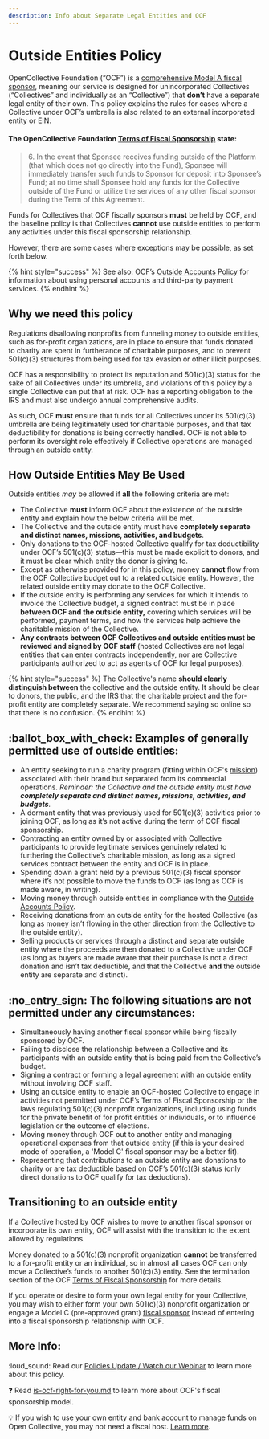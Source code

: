 ```yaml
---
description: Info about Separate Legal Entities and OCF
---
```


# Outside Entities Policy

OpenCollective Foundation (“OCF”) is a [comprehensive Model A fiscal sponsor](broken-reference), meaning our service is designed for unincorporated Collectives (“Collectives” and individually as an “Collective”) that **don’t** have a separate legal entity of their own. This policy explains the rules for cases where a Collective under OCF’s umbrella is also related to an external incorporated entity or EIN.

#### **The OpenCollective Foundation** [**Terms of Fiscal Sponsorship**](../../getting-started/terms.md) **state:**

> 6\. In the event that Sponsee receives funding outside of the Platform (that which does not go directly into the Fund), Sponsee will immediately transfer such funds to Sponsor for deposit into Sponsee’s Fund; at no time shall Sponsee hold any funds for the Collective outside of the Fund or utilize the services of any other fiscal sponsor during the Term of this Agreement.

Funds for Collectives that OCF fiscally sponsors **must** be held by OCF, and the baseline policy is that Collectives **cannot** use outside entities to perform any activities under this fiscal sponsorship relationship.

However, there are some cases where exceptions may be possible, as set forth below.

{% hint style="success" %}
See also: OCF’s [Outside Accounts Policy](outside-accounts-policy.md) for information about using personal accounts and third-party payment services.
{% endhint %}

## Why we need this policy

Regulations disallowing nonprofits from funneling money to outside entities, such as for-profit organizations, are in place to ensure that funds donated to charity are spent in furtherance of charitable purposes, and to prevent 501(c)(3) structures from being used for tax evasion or other illicit purposes.

OCF has a responsibility to protect its reputation and 501(c)(3) status for the sake of all Collectives under its umbrella, and violations of this policy by a single Collective can put that at risk. OCF has a reporting obligation to the IRS and must also undergo annual comprehensive audits.

As such, OCF **must** ensure that funds for all Collectives under its 501(c)(3) umbrella are being legitimately used for charitable purposes, and that tax deductibility for donations is being correctly handled. OCF is not able to perform its oversight role effectively if Collective operations are managed through an outside entity.

## How Outside Entities May Be Used

Outside entities _may_ be allowed if **all** the following criteria are met:

* The Collective **must** inform OCF about the existence of the outside entity and explain how the below criteria will be met.
* The Collective and the outside entity must have **completely separate and distinct names, missions, activities, and budgets**.
* Only donations to the OCF-hosted Collective qualify for tax deductibility under OCF’s 501(c)(3) status—this must be made explicit to donors, and it must be clear which entity the donor is giving to.
* Except as otherwise provided for in this policy, money **cannot** flow from the OCF Collective budget out to a related outside entity. However, the related outside entity may donate to the OCF Collective.
* If the outside entity is performing any services for which it intends to invoice the Collective budget, a signed contract must be in place **between OCF and the outside entity,** covering which services will be performed, payment terms, and how the services help achieve the charitable mission of the Collective.
* **Any contracts between OCF Collectives and outside entities must be reviewed and signed by OCF staff** (hosted Collectives are not legal entities that can enter contracts independently, nor are Collective participants authorized to act as agents of OCF for legal purposes).

{% hint style="success" %}
The Collective's name **should clearly distinguish between** the collective and the outside entity. It should be clear to donors, the public, and the IRS that the charitable project and the for-profit entity are completely separate. We recommend saying so online so that there is no confusion.
{% endhint %}

## :ballot\_box\_with\_check: **Examples of generally permitted use of outside entities:**

* An entity seeking to run a charity program (fitting within OCF's [mission](../../about/mission-and-values.md)) associated with their brand but separated from its commercial operations. _Reminder: the Collective and the outside entity must have **completely separate and distinct names, missions, activities, and budgets**._
* A dormant entity that was previously used for 501(c)(3) activities prior to joining OCF, as long as it’s not active during the term of OCF fiscal sponsorship.
* Contracting an entity owned by or associated with Collective participants to provide legitimate services genuinely related to furthering the Collective’s charitable mission, as long as a signed services contract between the entity and OCF is in place.
* Spending down a grant held by a previous 501(c)(3) fiscal sponsor where it’s not possible to move the funds to OCF (as long as OCF is made aware, in writing).
* Moving money through outside entities in compliance with the [Outside Accounts Policy](outside-accounts-policy.md).
* Receiving donations from an outside entity for the hosted Collective (as long as money isn’t flowing in the other direction from the Collective to the outside entity).
* Selling products or services through a distinct and separate outside entity where the proceeds are then donated to a Collective under OCF (as long as buyers are made aware that their purchase is not a direct donation and isn’t tax deductible, and that the Collective **and** the outside entity are separate and distinct).

## :no\_entry\_sign: The following situations are not permitted under any circumstances:

* Simultaneously having another fiscal sponsor while being fiscally sponsored by OCF.
* Failing to disclose the relationship between a Collective and its participants with an outside entity that is being paid from the Collective’s budget.
* Signing a contract or forming a legal agreement with an outside entity without involving OCF staff.
* Using an outside entity to enable an OCF-hosted Collective to engage in activities not permitted under OCF’s Terms of Fiscal Sponsorship or the laws regulating 501(c)(3) nonprofit organizations, including using funds for the private benefit of for profit entities or individuals, or to influence legislation or the outcome of elections.
* Moving money through OCF out to another entity and managing operational expenses from that outside entity (if this is your desired mode of operation, a 'Model C' fiscal sponsor may be a better fit).
* Representing that contributions to an outside entity are donations to charity or are tax deductible based on OCF’s 501(c)(3) status (only direct donations to OCF qualify for tax deductions).

## Transitioning to an outside entity

If a Collective hosted by OCF wishes to move to another fiscal sponsor or incorporate its own entity, OCF will assist with the transition to the extent allowed by regulations.

Money donated to a 501(c)(3) nonprofit organization **cannot** be transferred to a for-profit entity or an individual, so in almost all cases OCF can only move a Collective’s funds to another 501(c)(3) entity. See the termination section of the OCF [Terms of Fiscal Sponsorship](../../getting-started/terms.md) for more details.

If you operate or desire to form your own legal entity for your Collective, you may wish to either form your own 501(c)(3) nonprofit organization or engage a Model C (pre-approved grant) [fiscal sponsor](broken-reference) instead of entering into a fiscal sponsorship relationship with OCF.

## More Info:

:loud\_sound: Read our [Policies Update / Watch our Webinar](https://opencollective.com/foundation/updates/policies-webinar-notes-and-recording) to learn more about this policy.

❓ Read [is-ocf-right-for-you.md](../../faq/is-ocf-right-for-you.md "mention") to learn more about OCF's fiscal sponsorship model.

:bulb: If you wish to use your own entity and bank account to manage funds on Open Collective, you may not need a fiscal host. [Learn more](https://docs.opencollective.com/help/fiscal-hosts/become-a-fiscal-host).
